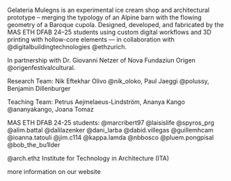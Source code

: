 Gelateria Mulegns is an experimental ice cream shop and architectural prototype – merging the typology of an Alpine barn with the flowing geometry of a Baroque cupola.
Designed, developed, and fabricated by the MAS ETH DFAB 24–25 students using custom digital workflows and 3D printing with hollow-core elements — in collaboration with @digitalbuildingtechnologies @ethzurich.

In partnership with Dr. Giovanni Netzer of Nova Fundaziun Origen @origenfestivalcultural.

Research Team:
Nik Eftekhar Olivo @nik_oloko, Paul Jaeggi @polussy, Benjamin Dillenburger

Teaching Team:
Petrus Aejmelaeus-Lindström, Ananya Kango @ananyakango, Joana Tomaz

MAS ETH DFAB 24-25 students:
@marcribert97 @laisislife @spyros_prg @alim.battal @dalilazenker @dani_larba
@dabid.villegas @guillemhcam @ioanna.tatouli @jim.c114 @kappa.lamda
@nbbosco @pluem.pongpisal @bob_the_bu1lder

@arch.ethz
Institute for Technology in Architecture (ITA)

more information on our website 